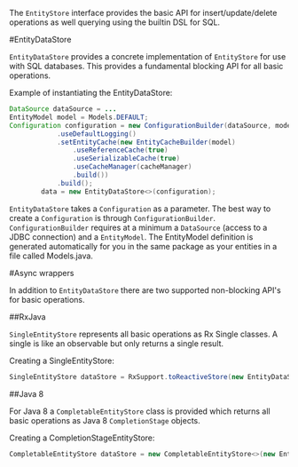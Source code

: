 The `EntityStore` interface provides the basic API for insert/update/delete operations as well querying using the builtin DSL for SQL.

#EntityDataStore

`EntityDataStore` provides a concrete implementation of `EntityStore` for use with SQL databases. This provides a fundamental blocking API for all basic operations.

Example of instantiating the EntityDataStore:

```java
DataSource dataSource = ...
EntityModel model = Models.DEFAULT;
Configuration configuration = new ConfigurationBuilder(dataSource, model)
            .useDefaultLogging()
            .setEntityCache(new EntityCacheBuilder(model)
                .useReferenceCache(true)
                .useSerializableCache(true)
                .useCacheManager(cacheManager)
                .build())
            .build();
        data = new EntityDataStore<>(configuration);
```

`EntityDataStore` takes a `Configuration` as a parameter. The best way to create a `Configuration` is through `ConfigurationBuilder`. `ConfigurationBuilder` requires at a minimum a `DataSource` (access to a JDBC connection) and a `EntityModel`. The EntityModel definition is generated automatically for you in the same package as your entities in a file called Models.java.

#Async wrappers

In addition to `EntityDataStore` there are two supported non-blocking API's for basic operations.

##RxJava

`SingleEntityStore` represents all basic operations as Rx Single classes. A single is like an observable but only returns a single result.

Creating a SingleEntityStore:

```java
SingleEntityStore dataStore = RxSupport.toReactiveStore(new EntityDataStore<Persistable>(configuration));
```

##Java 8

For Java 8 a `CompletableEntityStore` class is provided which returns all basic operations as Java 8 `CompletionStage` objects.

Creating a CompletionStageEntityStore:

```java
CompletableEntityStore dataStore = new CompletableEntityStore<>(new EntityDataStore<Persistable>(configuration));
```